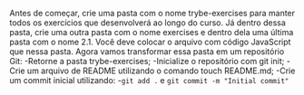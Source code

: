 Antes de começar, crie uma pasta com o nome trybe-exercises para manter todos os exercícios que desenvolverá ao longo do curso. Já dentro dessa pasta, crie uma outra pasta com o nome exercises e dentro dela uma última pasta com o nome 2.1. Você deve colocar o arquivo com código JavaScript que nessa pasta.
Agora vamos transformar essa pasta em um repositório Git:
-Retorne a pasta trybe-exercises;
-Inicialize o repositório com git init;
-Crie um arquivo de README utilizando o comando touch README.md;
-Crie um commit inicial utilizando:
-`git add .` e `git commit -m "Initial commit"`

